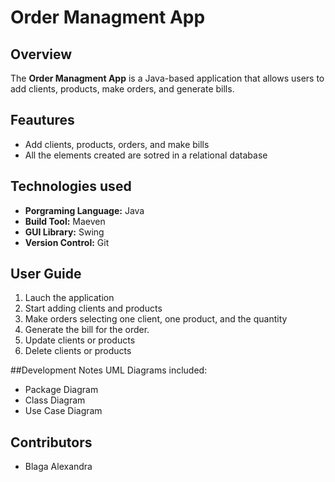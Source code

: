 # Order Managment App

## Overview
The **Order Managment App** is a Java-based application that allows users to add clients, products, make orders, and generate bills.

## Feautures
- Add clients, products, orders, and make bills
- All the elements created are sotred in a relational database

## Technologies used
- **Porgraming Language:** Java
- **Build Tool:** Maeven
- **GUI Library:** Swing
- **Version Control:** Git


## User Guide
1. Lauch the application
2. Start adding clients and products
3. Make orders selecting one client, one product, and the quantity
4. Generate the bill for the order.
5. Update clients or products
6. Delete clients or products

##Development Notes
UML Diagrams included:
- Package Diagram
- Class Diagram
- Use Case Diagram

## Contributors
- Blaga Alexandra
